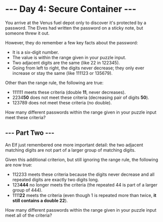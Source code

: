 # --- Day 4: Secure Container ---

You arrive at the Venus fuel depot only to discover it's protected by a password. The Elves had written the password on a sticky note, but someone threw it out.

However, they do remember a few key facts about the password:

- It is a six-digit number.
- The value is within the range given in your puzzle input.
- Two adjacent digits are the same (like 22 in 122345).
- Going from left to right, the digits never decrease; they only ever increase or stay the same (like 111123 or 135679).

Other than the range rule, the following are true:

- 111111 meets these criteria (double **11**, never decreases).
- 2234**50** does not meet these criteria (decreasing pair of digits **50**).
- 123789 does not meet these criteria (no double).

How many different passwords within the range given in your puzzle input meet these criteria?

## --- Part Two ---

An Elf just remembered one more important detail: the two adjacent matching digits are not part of a larger group of matching digits.

Given this additional criterion, but still ignoring the range rule, the following are now true:

- 112233 meets these criteria because the digits never decrease and all repeated digits are exactly two digits long.
- 123**444** no longer meets the criteria (the repeated 44 is part of a larger group of 444).
- 1111**22** meets the criteria (even though 1 is repeated more than twice, **it still contains a double 22**).

How many different passwords within the range given in your puzzle input meet all of the criteria?
